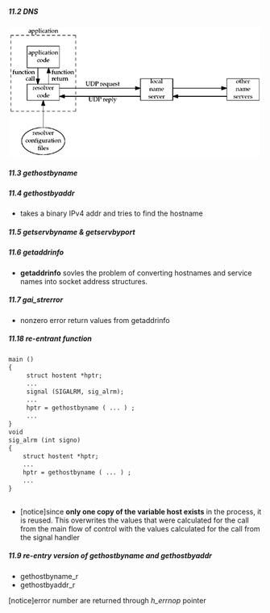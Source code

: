 ##### 11.2 DNS

![](cli_resolver_name_servers.png)

##### 11.3 gethostbyname

##### 11.4 gethostbyaddr

* takes a binary IPv4 addr and tries to find the hostname

##### 11.5 getservbyname & getservbyport

##### 11.6 getaddrinfo
* **getaddrinfo** sovles the problem of converting hostnames and service names into socket address structures.

##### 11.7 gai_strerror
* nonzero error return values from getaddrinfo

##### 11.18 re-entrant function

```
main ()
{
     struct hostent *hptr;
     ...
     signal (SIGALRM, sig_alrm);
     ...
     hptr = gethostbyname ( ... ) ;
     ...
}
void
sig_alrm (int signo)
{
    struct hostent *hptr;
    ...
    hptr = gethostbyname ( ... ) ;
    ...
}


```
* [notice]since **only one copy of the variable host exists** in the process, it is reused. This overwrites the values that were calculated for the call from the main flow of control with the values calculated for the call from the signal handler

##### 11.9 re-entry version of gethostbyname and gethostbyaddr
* gethostbyname_r
* gethostbyaddr_r

[notice]error number are returned through *h_errnop* pointer
